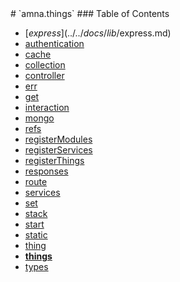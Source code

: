 <span class="title">
# `amna.things`
</span>

<span class="toc">
### Table of Contents

- [$express](../../docs/lib/$express.md)
- [authentication](../../docs/lib/authentication.md)
- [cache](../../docs/lib/cache.md)
- [collection](../../docs/lib/collection.md)
- [controller](../../docs/lib/controller.md)
- [err](../../docs/lib/err.md)
- [get](../../docs/lib/get.md)
- [interaction](../../docs/lib/interaction.md)
- [mongo](../../docs/lib/mongo.md)
- [refs](../../docs/lib/refs.md)
- [registerModules](../../docs/lib/registerModules.md)
- [registerServices](../../docs/lib/registerServices.md)
- [registerThings](../../docs/lib/registerThings.md)
- [responses](../../docs/lib/responses.md)
- [route](../../docs/lib/route.md)
- [services](../../docs/lib/services.md)
- [set](../../docs/lib/set.md)
- [stack](../../docs/lib/stack.md)
- [start](../../docs/lib/start.md)
- [static](../../docs/lib/static.md)
- [thing](../../docs/lib/thing.md)
- **[things](../../docs/lib/things.md)**
- [types](../../docs/lib/types.md)
</span>